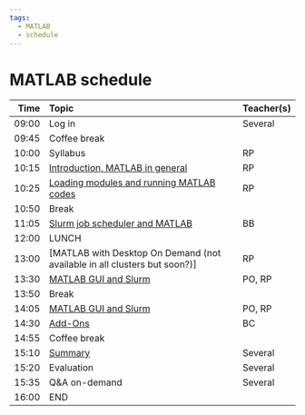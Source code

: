 ```yaml
---
tags:
  - MATLAB
  - schedule
---
```


# MATLAB schedule

| Time  | Topic                                                        | Teacher(s) |
| -----:|:------------------------------------------------------------ |:---------- |
| 09:00 | Log in                                                       | Several    |
| 09:45 | Coffee break                                                 |            |
| 10:00 | Syllabus                                                     | RP         |
| 10:15 | [Introduction, MATLAB in general](intro-matlab.md)           | RP         |
| 10:25 | [Loading modules and running MATLAB codes](load_runMatlab.md) | RP        |
| 10:50 | Break                                                        |            |
| 11:05 | [Slurm job scheduler and MATLAB](slurmMatlab.md)             | BB         |
| 12:00 | LUNCH                                                        |            |
| 13:00 | [MATLAB with Desktop On Demand (not available in all clusters but soon?)] | RP         |   
| 13:30 | [MATLAB GUI and Slurm](./MatlabGUIslurm.md)                    | PO, RP     |
| 13:50 | Break                                                 |            |
| 14:05 | [MATLAB GUI and Slurm](./MatlabGUIslurm.md)                    | PO, RP     |      
| 14:30 | [Add-Ons](./matlab-addons.md)                                  | BC         |
| 14:55 | Coffee break | |
| 15:10 | [Summary](./matlab-summary.md)                                 | Several    |
| 15:20 | Evaluation                                                   | Several    |
| 15:35 | Q&A on-demand                                                | Several    |
| 16:00 | END                                                          |            |
